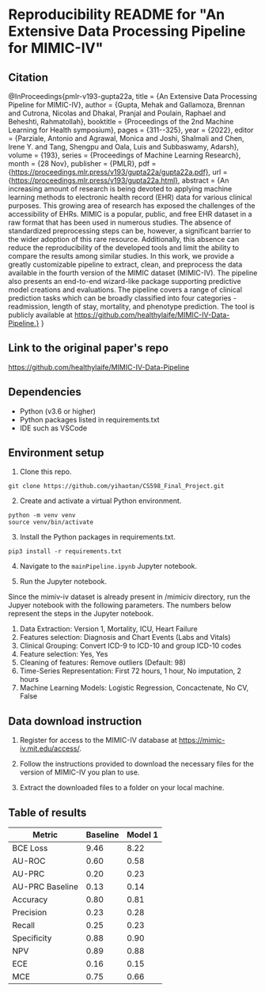 # Reproducibility README for "An Extensive Data Processing Pipeline for MIMIC-IV"

## Citation
@InProceedings{pmlr-v193-gupta22a,
  title = 	 {An Extensive Data Processing Pipeline for MIMIC-IV},
  author =       {Gupta, Mehak and Gallamoza, Brennan and Cutrona, Nicolas and Dhakal, Pranjal and Poulain, Raphael and Beheshti, Rahmatollah},
  booktitle = 	 {Proceedings of the 2nd Machine Learning for Health symposium},
  pages = 	 {311--325},
  year = 	 {2022},
  editor = 	 {Parziale, Antonio and Agrawal, Monica and Joshi, Shalmali and Chen, Irene Y. and Tang, Shengpu and Oala, Luis and Subbaswamy, Adarsh},
  volume = 	 {193},
  series = 	 {Proceedings of Machine Learning Research},
  month = 	 {28 Nov},
  publisher =    {PMLR},
  pdf = 	 {https://proceedings.mlr.press/v193/gupta22a/gupta22a.pdf},
  url = 	 {https://proceedings.mlr.press/v193/gupta22a.html},
  abstract = 	 {An increasing amount of research is being devoted to applying machine learning methods to electronic health record (EHR) data for various clinical purposes. This growing area of research has exposed the challenges of the accessibility of EHRs. MIMIC is a popular, public, and free EHR dataset in a raw format that has been used in numerous studies. The absence of standardized preprocessing steps can be, however, a significant barrier to the wider adoption of this rare resource. Additionally, this absence can reduce the reproducibility of the developed tools and limit the ability to compare the results among similar studies. In this work, we provide a greatly customizable pipeline to extract, clean, and preprocess the data available in the fourth version of the MIMIC dataset (MIMIC-IV). The pipeline also presents an end-to-end wizard-like package supporting predictive model creations and evaluations. The pipeline covers a range of clinical prediction tasks which can be broadly classified into four categories - readmission, length of stay, mortality, and phenotype prediction. The tool is publicly available at https://github.com/healthylaife/MIMIC-IV-Data-Pipeline.}
}


## Link to the original paper's repo
https://github.com/healthylaife/MIMIC-IV-Data-Pipeline

## Dependencies
- Python (v3.6 or higher)
- Python packages listed in requirements.txt
- IDE such as VSCode

## Environment setup
1. Clone this repo.
```
git clone https://github.com/yihaotan/CS598_Final_Project.git
```
2. Create and activate a virtual Python environment.
```
python -m venv venv 
source venv/bin/activate
```
3. Install the Python packages in requirements.txt.
```
pip3 install -r requirements.txt
```
4. Navigate to the `mainPipeline.ipynb` Jupyter notebook.

5. Run the Jupyter notebook.

Since the mimiv-iv dataset is already present in /mimiciv directory, run the Jupyer notebook with the following parameters. The numbers below represent the steps in the Jupyter notebook.
1. Data Extraction: Version 1, Mortality, ICU, Heart Failure
2. Features selection: Diagnosis and Chart Events (Labs and Vitals)
3. Clinical Grouping: Convert ICD-9 to ICD-10 and group ICD-10 codes
5. Feature selection: Yes, Yes
6. Cleaning of features: Remove outliers (Default: 98)
7. Time-Series Representation: First 72 hours, 1 hour, No imputation, 2 hours
8. Machine Learning Models: Logistic Regression, Concactenate, No CV, False


## Data download instruction
1. Register for access to the MIMIC-IV database at https://mimic-iv.mit.edu/access/.

2. Follow the instructions provided to download the necessary files for the version of MIMIC-IV you plan to use.

3. Extract the downloaded files to a folder on your local machine.


## Table of results

| Metric             | Baseline        | Model 1        |
| ------------------ |---------------- | -------------- |
| BCE Loss           |    9.46         |   8.22         |
| AU-ROC             |    0.60         |   0.58         |
| AU-PRC             |    0.20         |   0.23         |
| AU-PRC Baseline    |    0.13         |   0.14         | 
| Accuracy           |    0.80         |   0.81         |
| Precision          |    0.23         |   0.28         |
| Recall             |    0.25         |   0.23         |
| Specificity        |    0.88         |   0.90         | 
| NPV                |    0.89         |   0.88         |
| ECE                |    0.16         |   0.15         |
| MCE                |    0.75         |   0.66         |
